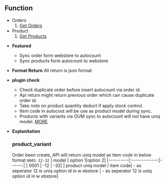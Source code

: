 **Function**
----
- Orders
  1. [Get Orders](/order/sync_order.md)
- Product
  1. [Get Products](/product/product.md)

* **Featured**

  * Sync order form webstore to autocount
  * Sync products form autocount to webstore

* **Format Return**
All return is json format

* **plugin check**
  - Check duplicate order before insert autocount via order id.
  - Api return might return previous order which can cause duplicate order id.
  - Take note on product quantity deduct if apply stock control.
  - Item code in autocout will be use as product model during sync.
  - Products with variants via OUM sync to autocount will not have uniq model. [MORE](#product_variant)


* **Explanitation**
  ### product_variant

  Order been create, API will return uniq model as item code in below format `0001-12-32` 
  | model | option 1|option 2|
  |----------|:-------------:|------:|
  | 0001  | -12 | -32|
  | product uniq model / item code| - as seperator 12 is uniq option id in w ebstore | - as seperator 12 is uniq option id in w ebstore|

